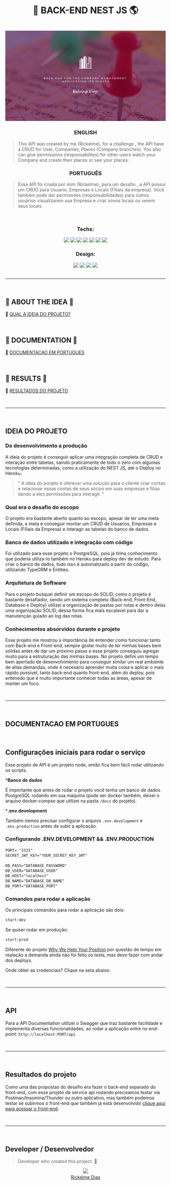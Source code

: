 <h1 align="center">🏢 BACK-END NEST JS 🌎</h1>

</br>

<div align="center"><img src="./docs/assets/HubCompany-Backend.png" /></div>

<h3 align="center"> ENGLISH </h3>

> This API was created by me (Rickelme), for a challenge , the API have a CRUD for User, Companies, Places (Company branches). You also can give permissions (responsabilites) for other users watch your Company and create their places or see your places.

<h3 align="center"> PORTUGUÊS </h4>

> Essa API foi criada por mim (Rickelme), para um desafio , a API possui um CRUD para Usuario, Empresas e Locais (Filiais da empresa). Você também pode dar permissões (responsabilidades) para outros usuários visualizarem sua Empresa e criar novos locais ou verem seus locais.

</br>
<div align="center">

<h3> Techs: </h3>
<img src="https://img.shields.io/badge/Nodejs-black?&logo=Node.js&logoColor=green" />
<img src="https://img.shields.io/badge/NestJS-black?&logo=NestJS&logoColor=red" />
<img src="https://img.shields.io/badge/Typescript-black?&logo=typescript&logoColor=blue" />
<img src="https://img.shields.io/badge/TypeORM + PostgreSQL-black?&logo=PostgreSQL&logoColor=white" />
<img src="https://img.shields.io/badge/JWT Token-black?&logo=JSON Web Tokens&logoColor=white" />
<img src="https://img.shields.io/badge/Heroku Deploy-black?&logo=Heroku&logoColor=pink" />
<img src="https://img.shields.io/badge/Swagger Documentation API-black?&logo=Swagger&logoColor=green" />
</br>
<h3> Design: </h3>
<img src="https://img.shields.io/badge/HTML-black?&logo=html5&logoColor=red" />
<img src="https://img.shields.io/badge/CSS-black?&logo=css3&logoColor=blue" />
<img src="https://img.shields.io/badge/Canva-black?&logo=canva&logoColor=blue" />
<img src="https://img.shields.io/badge/Figma-black?&logo=figma&logoColor=orange" />
</div>

</br>
<hr/>
</br>

## 🤔 ABOUT THE IDEA 🤔

🤔 [QUAL A IDEIA DO PROJETO?](#ideia-do-projeto)


</br>

## 📖 DOCUMENTATION 📖

📖 [DOCUMENTACAO EM PORTUGUES](#DOCUMENTACAO-EM-PORTUGUES)


</br>

## 🚀 RESULTS 🚀

🚀 [RESULTADOS DO PROJETO](#resultados-do-projeto)


</br>
<hr/>
</br>

## IDEIA DO PROJETO

### Do desenvolvimento a produção
A ideia do projeto é conseguir aplicar uma integração completa de CRUD e interação entre tabelas, saindo praticamente de todo o zero com algumas tecnologias determinadas, como a utilização do NEST JS, até o Deploy no Heroku.

>" A ideia do porjeto é oferecer uma solução para o cliente criar contas e relacionar essas contas de seus sócios em suas empresas e filias dando a eles permissões para interagir. "

### Qual era o desafio do escopo
O projeto era bastante aberto quanto ao escopo, apesar de ter uma meta definida, a meta é conseguir montar um CRUD de Usuarios, Empresas e Locais (Filiais da Empresa) e interagir as tabelas do banco de dados.

### Banco de dados utilizado e integração com código
Foi utilizado para esse projeto o PostgreSQL, pois já tinha conhecimento que poderia utiliza-lo também no Heroku para deploy dev de estudo. Para criar o banco de dados, tudo isso é automatizado a partir do código, utilizando TypeORM e Entities.

### Arquitetura de Software
Para o projeto busquei definir um escopo de SOLID, como o projeto é bastante desafiador, sendo um sistema completo (Back-end, Front-End, Database e Deploy) utilizei a organização de pastas por rotas e dentro delas uma organização SOLID, dessa forma fica mais escalavel para dar a manutenção guiado ao log das rotas.

### Conhecimentos absorvidos durante o projeto
Esse projeto me mostrou a importância de entender como funcionar tanto com Back-end e Front-end, sempre gostei muito de ter minhas bases bem sólidas antes de dar um próximo passo e esse projeto conseguiu agregar muito para a estruturação das minhas bases. No projeto defini um tempo bem apertado de desenvolvimento para conseguir similar um real ambiente de altas demandas, onde é necesário aprender muita coisa e aplicar o mais rápido possivel, tanto back-end quanto front-end, além do deploy, pois entenedo que é muito importante conhecer todas as áreas, apesar de manter um foco.

</br><hr/></br>

## DOCUMENTACAO EM PORTUGUES

</br>

## Configurações iniciais para rodar o serviço
Esse projeto de API é um projeto node, então fica bem fácil rodar utilizando os scripts.

***Banco de dados**

É importante que antes de rodar o projeto você tenha um banco de dados PostgreSQL rodando em sua máquina (pode ser docker também, deixei o arquivo docker-compse que utilizei na pasta `/docs` do projeto).

***.env.development**

Também iremos precisar configurar o arquivo `.env.development` e `.env.production` antes de subir a aplicação.

### Configurando .ENV.DEVELOPMENT && .ENV.PRODUCTION

```dotenv
PORT= "3333"
SECRET_JWT_KEY="YOUR_SECRET_KEY_JWT"

DB_PASS="DATABASE_PASSWORD"
DB_USER="DATABASE_USER"
DB_HOST="localhost"
DB_NAME="DATABASE_DB_NAME"
DB_PORT="DATABASE_PORT"
```

### Comandos para rodar a aplicação
Os principais comandos para rodar a aplicação são dois:

```sh
start:dev
```

Se quiser rodar em produção:

```sh
start:prod
```
Diferente do projeto [Why We Help Your Position](https://github.com/RickelmeDias/WhyWeHelpYourPosition) por questão de tempo em realação a demanda ainda não foi feito os tests, mas devo fazer com andar dos deploys.

Onde obter as credenciais? Clique na seta abaixo:

</br><hr/></br>

## API

Para a API Documentation utilizei o Swagger que traz bastante facilidade e implementa diversas funcionalidades, ao rodar a aplicação entre no end-point: `http://localhost:PORT/api`

</br><hr/></br>


## Resultados do projeto

Como uma das propostas do desafio era fazer o back-end separado do front-end, com esse projeto de service api rodando precisamos testar via Postman/Insomina/Thunder ou outro aplicativo, mas também podemos testar se subirmos o front-end que também já está desenvolvido [clique aqui para acessar o front-end](https://github.com/RickelmeDias/HubCompany-Frontend).

</br><hr/></br>

## Developer / Desenvolvedor

> Developer who created this project. 💖

<div align="center">
<p align="center">
<img src="https://avatars.githubusercontent.com/u/43411893?s=400&u=c1a306f43d649c6c7e92cda85709ba604b20406b&v=4" width=115><br>
<a href="https://github.com/RickelmeDias">Rickelme Dias</a>
</p>
<div>